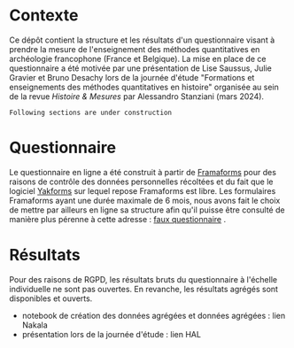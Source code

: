 # Contexte
Ce dépôt contient la structure et les résultats d'un questionnaire visant à prendre la mesure de l'enseignement des méthodes quantitatives en archéologie francophone (France et Belgique). La mise en place de ce questionnaire a été motivée par une présentation de Lise Saussus, Julie Gravier et Bruno Desachy lors de la journée d'étude "Formations et enseignements des méthodes quantitatives en histoire" organisée au sein de la revue _Histoire & Mesures_ par Alessandro Stanziani (mars 2024).

```[!WARNING]<\br>
Following sections are under construction
```

# Questionnaire
Le questionnaire en ligne a été construit à partir de [Framaforms](https://framaforms.org/abc/fr/) pour des raisons de contrôle des données personnelles récoltées et du fait que le logiciel [Yakforms](https://yakforms.org/pages/contribute.html) sur lequel repose Framaforms est libre. Les formulaires Framaforms ayant une durée maximale de 6 mois, nous avons fait le choix de mettre par ailleurs en ligne sa structure afin qu'il puisse être consulté de manière plus pérenne à cette adresse :  [faux questionnaire](https://jgravier.github.io/enseignement-quanti-archeologie/) . 

# Résultats
Pour des raisons de RGPD, les résultats bruts du questionnaire à l'échelle individuelle ne sont pas ouvertes. En revanche, les résultats agrégés sont disponibles et ouverts.
- notebook de création des données agrégées et données agrégées : lien Nakala
- présentation lors de la journée d'étude : lien HAL